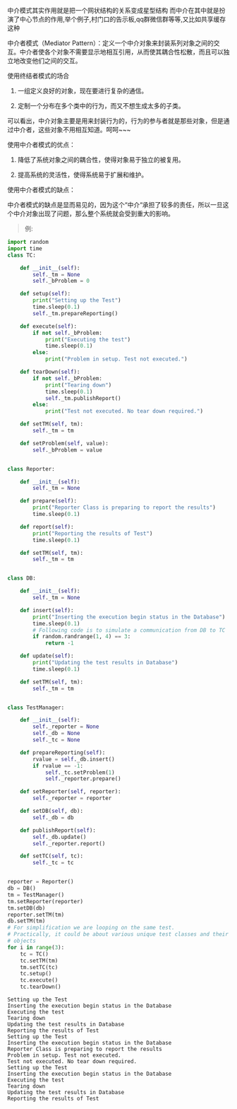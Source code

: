 
中介模式其实作用就是把一个网状结构的关系变成星型结构
而中介在其中就是扮演了中心节点的作用,举个例子,村门口的告示板,qq群微信群等等,又比如共享缓存这种


中介者模式（Mediator Pattern）：定义一个中介对象来封装系列对象之间的交互。中介者使各个对象不需要显示地相互引用，从而使其耦合性松散，而且可以独立地改变他们之间的交互。

使用终结者模式的场合

1. 一组定义良好的对象，现在要进行复杂的通信。

2. 定制一个分布在多个类中的行为，而又不想生成太多的子类。

可以看出，中介对象主要是用来封装行为的，行为的参与者就是那些对象，但是通过中介者，这些对象不用相互知道。呵呵~~~

使用中介者模式的优点：

1. 降低了系统对象之间的耦合性，使得对象易于独立的被复用。

2. 提高系统的灵活性，使得系统易于扩展和维护。

使用中介者模式的缺点：

中介者模式的缺点是显而易见的，因为这个“中介“承担了较多的责任，所以一旦这个中介对象出现了问题，那么整个系统就会受到重大的影响。

> 例: 


```python
import random
import time
class TC:

    def __init__(self):
        self._tm = None
        self._bProblem = 0

    def setup(self):
        print("Setting up the Test")
        time.sleep(0.1)
        self._tm.prepareReporting()

    def execute(self):
        if not self._bProblem:
            print("Executing the test")
            time.sleep(0.1)
        else:
            print("Problem in setup. Test not executed.")

    def tearDown(self):
        if not self._bProblem:
            print("Tearing down")
            time.sleep(0.1)
            self._tm.publishReport()
        else:
            print("Test not executed. No tear down required.")

    def setTM(self, tm):
        self._tm = tm

    def setProblem(self, value):
        self._bProblem = value


class Reporter:

    def __init__(self):
        self._tm = None

    def prepare(self):
        print("Reporter Class is preparing to report the results")
        time.sleep(0.1)

    def report(self):
        print("Reporting the results of Test")
        time.sleep(0.1)

    def setTM(self, tm):
        self._tm = tm


class DB:

    def __init__(self):
        self._tm = None

    def insert(self):
        print("Inserting the execution begin status in the Database")
        time.sleep(0.1)
        # Following code is to simulate a communication from DB to TC
        if random.randrange(1, 4) == 3:
            return -1

    def update(self):
        print("Updating the test results in Database")
        time.sleep(0.1)

    def setTM(self, tm):
        self._tm = tm


class TestManager:

    def __init__(self):
        self._reporter = None
        self._db = None
        self._tc = None

    def prepareReporting(self):
        rvalue = self._db.insert()
        if rvalue == -1:
            self._tc.setProblem(1)
            self._reporter.prepare()

    def setReporter(self, reporter):
        self._reporter = reporter

    def setDB(self, db):
        self._db = db

    def publishReport(self):
        self._db.update()
        self._reporter.report()

    def setTC(self, tc):
        self._tc = tc


reporter = Reporter()
db = DB()
tm = TestManager()
tm.setReporter(reporter)
tm.setDB(db)
reporter.setTM(tm)
db.setTM(tm)
# For simplification we are looping on the same test.
# Practically, it could be about various unique test classes and their
# objects
for i in range(3):
    tc = TC()
    tc.setTM(tm)
    tm.setTC(tc)
    tc.setup()
    tc.execute()
    tc.tearDown()

```

    Setting up the Test
    Inserting the execution begin status in the Database
    Executing the test
    Tearing down
    Updating the test results in Database
    Reporting the results of Test
    Setting up the Test
    Inserting the execution begin status in the Database
    Reporter Class is preparing to report the results
    Problem in setup. Test not executed.
    Test not executed. No tear down required.
    Setting up the Test
    Inserting the execution begin status in the Database
    Executing the test
    Tearing down
    Updating the test results in Database
    Reporting the results of Test

